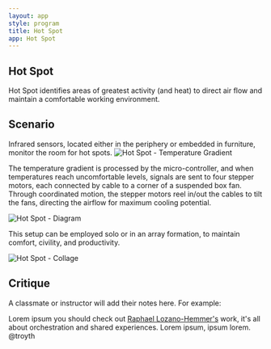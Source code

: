 ```yaml
---
layout: app
style: program
title: Hot Spot
app: Hot Spot
---
```

##	Hot Spot

Hot Spot identifies areas of greatest activity (and heat) to direct air flow and maintain a comfortable working environment.

## Scenario

 Infrared sensors, located either in the periphery or embedded in furniture, monitor the room for hot spots.
![Hot Spot - Temperature Gradient](https://github.com/jstoddart/site2site.github.io/blob/master/programs/hot-spot/images/heat_gradient.gif?raw=true)

 The temperature gradient is processed by the micro-controller, and when temperatures reach uncomfortable levels, signals are sent to four stepper motors, each connected by cable to a corner of a suspended box fan. Through coordinated motion, the stepper motors reel in/out the cables to tilt the fans, directing the airflow for maximum cooling potential.

![Hot Spot - Diagram](https://github.com/jstoddart/site2site.github.io/blob/master/programs/hot-spot/images/hotspot_diagram.png?raw=true)

 This setup can be employed solo or in an array formation, to maintain comfort, civility, and productivity.

![Hot Spot - Collage](https://github.com/jstoddart/site2site.github.io/blob/master/programs/hot-spot/images/hotspot_collage.png?raw=true)



## Critique

A classmate or instructor will add their notes here. For example:

Lorem ipsum you should check out [Raphael Lozano-Hemmer's](http://www.lozano-hemmer.com/) work, it's all about orchestration and shared experiences. Lorem ipsum, ipsum lorem.  
@troyth
